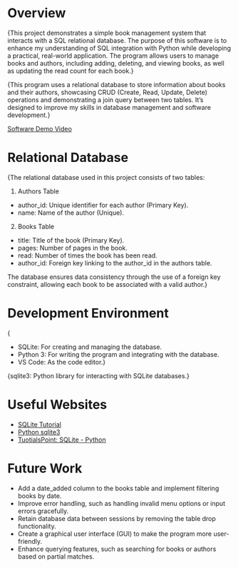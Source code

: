 # Overview

{This project demonstrates a simple book management system that interacts with a SQL relational database. The purpose of this software is to enhance my understanding of SQL integration with Python while developing a practical, real-world application. The program allows users to manage books and authors, including adding, deleting, and viewing books, as well as updating the read count for each book.}

{This program uses a relational database to store information about books and their authors, showcasing CRUD (Create, Read, Update, Delete) operations and demonstrating a join query between two tables. It’s designed to improve my skills in database management and software development.}


[Software Demo Video](https://youtu.be/yzOV1iDlmNA)

# Relational Database

{The relational database used in this project consists of two tables:

1. Authors Table
- author_id: Unique identifier for each author (Primary Key).
- name: Name of the author (Unique).

2. Books Table
- title: Title of the book (Primary Key).
- pages: Number of pages in the book.
- read: Number of times the book has been read.
- author_id: Foreign key linking to the author_id in the authors table.

The database ensures data consistency through the use of a foreign key constraint, allowing each book to be associated with a valid author.}

# Development Environment

{
- SQLite: For creating and managing the database.
- Python 3: For writing the program and integrating with the database.
- VS Code: As the code editor.}

{sqlite3: Python library for interacting with SQLite databases.}

# Useful Websites

- [SQLite Tutorial](https://www.sqlitetutorial.net/)
- [Python sqlite3](https://docs.python.org/3.8/library/sqlite3.html)
- [TuotialsPoint: SQLite - Python](https://www.tutorialspoint.com/sqlite/sqlite_python.htm)

# Future Work

- Add a date_added column to the books table and implement filtering books by date.
- Improve error handling, such as handling invalid menu options or input errors gracefully.
- Retain database data between sessions by removing the table drop functionality.
- Create a graphical user interface (GUI) to make the program more user-friendly.
- Enhance querying features, such as searching for books or authors based on partial matches.